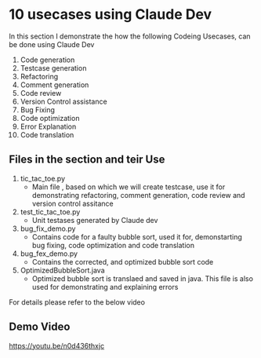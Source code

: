# 10 usecases using Claude Dev

In this section I demonstrate the how the following Codeing Usecases, can be done using Claude Dev 

1. Code generation
2. Testcase generation
3. Refactoring
4. Comment generation
5. Code review
6. Version Control assistance
7. Bug Fixing
8. Code optimization
9. Error Explanation
10. Code translation

## Files in the section and teir Use
1. tic_tac_toe.py 
    - Main file , based on which we will create testcase, use it for demonstrating refactoring, comment generation, code review and version control assitance
2. test_tic_tac_toe.py
    - Unit testases generated by Claude dev
3. bug_fix_demo.py
    - Contains code for a faulty bubble sort, used it for, demonstarting bug fixing, code optimization and code translation
4. bug_fex_demo.py
    - Contains the corrected, and optimized bubble sort code
5. OptimizedBubbleSort.java
    - Optimized bubble sort is translaed and saved in java. This file is also used for demonstrating and explaining errors

For details please refer to the below video

## Demo Video
https://youtu.be/n0d436thxjc